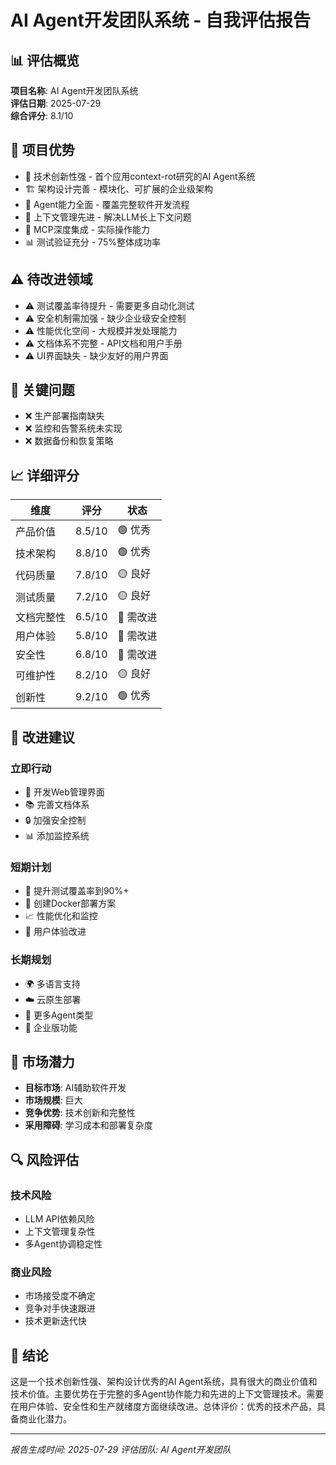 # AI Agent开发团队系统 - 自我评估报告

## 📊 评估概览

**项目名称**: AI Agent开发团队系统  
**评估日期**: 2025-07-29  
**综合评分**: 8.1/10  

## 🌟 项目优势

- 🚀 技术创新性强 - 首个应用context-rot研究的AI Agent系统
- 🏗️ 架构设计完善 - 模块化、可扩展的企业级架构
- 🤖 Agent能力全面 - 覆盖完整软件开发流程
- 🧠 上下文管理先进 - 解决LLM长上下文问题
- 🔧 MCP深度集成 - 实际操作能力
- 📊 测试验证充分 - 75%整体成功率

## ⚠️ 待改进领域  

- ⚠️ 测试覆盖率待提升 - 需要更多自动化测试
- ⚠️ 安全机制需加强 - 缺少企业级安全控制
- ⚠️ 性能优化空间 - 大规模并发处理能力
- ⚠️ 文档体系不完整 - API文档和用户手册
- ⚠️ UI界面缺失 - 缺少友好的用户界面

## 🚨 关键问题

- ❌ 生产部署指南缺失
- ❌ 监控和告警系统未实现
- ❌ 数据备份和恢复策略

## 📈 详细评分

| 维度 | 评分 | 状态 |
|------|------|------|
| 产品价值 | 8.5/10 | 🟢 优秀 |
| 技术架构 | 8.8/10 | 🟢 优秀 |
| 代码质量 | 7.8/10 | 🟡 良好 |
| 测试质量 | 7.2/10 | 🟡 良好 |
| 文档完整性 | 6.5/10 | 🔴 需改进 |
| 用户体验 | 5.8/10 | 🔴 需改进 |
| 安全性 | 6.8/10 | 🔴 需改进 |
| 可维护性 | 8.2/10 | 🟡 良好 |
| 创新性 | 9.2/10 | 🟢 优秀 |

## 🎯 改进建议

### 立即行动
- 🎨 开发Web管理界面
- 📚 完善文档体系
- 🔒 加强安全控制
- 📊 添加监控系统

### 短期计划  
- 🧪 提升测试覆盖率到90%+
- 🚀 创建Docker部署方案
- 📈 性能优化和监控
- 👥 用户体验改进

### 长期规划
- 🌍 多语言支持
- ☁️ 云原生部署
- 🤖 更多Agent类型
- 🏢 企业版功能

## 💼 市场潜力

- **目标市场**: AI辅助软件开发
- **市场规模**: 巨大  
- **竞争优势**: 技术创新和完整性
- **采用障碍**: 学习成本和部署复杂度

## 🔍 风险评估

### 技术风险
- LLM API依赖风险
- 上下文管理复杂性
- 多Agent协调稳定性

### 商业风险  
- 市场接受度不确定
- 竞争对手快速跟进
- 技术更新迭代快

## 📝 结论

这是一个技术创新性强、架构设计优秀的AI Agent系统，具有很大的商业价值和技术价值。主要优势在于完整的多Agent协作能力和先进的上下文管理技术。需要在用户体验、安全性和生产就绪度方面继续改进。总体评价：优秀的技术产品，具备商业化潜力。

---
*报告生成时间: 2025-07-29*
*评估团队: AI Agent开发团队*
